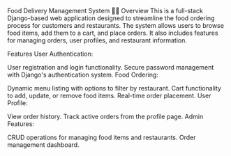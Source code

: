 Food Delivery Management System 🛵🍔
Overview
This is a full-stack Django-based web application designed to streamline the food ordering process for customers and restaurants. The system allows users to browse food items, add them to a cart, and place orders. It also includes features for managing orders, user profiles, and restaurant information.

Features
User Authentication:

User registration and login functionality.
Secure password management with Django's authentication system.
Food Ordering:

Dynamic menu listing with options to filter by restaurant.
Cart functionality to add, update, or remove food items.
Real-time order placement.
User Profile:

View order history.
Track active orders from the profile page.
Admin Features:

CRUD operations for managing food items and restaurants.
Order management dashboard.
